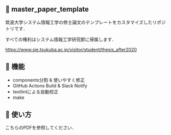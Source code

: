 ## 🦕 master_paper_template

筑波大学システム情報工学の修士論文のテンプレートをカスタマイズしたリポジトリです．

すべての権利はシステム情報工学研究郡に帰属します．

https://www.sie.tsukuba.ac.jp/visitor/student/thesis_after2020

## 🦕 機能

- components分割 & 使いやすく修正
- GitHub Actions Build & Slack Notify
- textlintによる自動校正
- make

## 🦕 使い方

こちらのPDFを参照してください．
